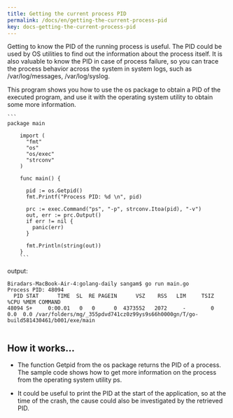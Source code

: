 ```yaml
---
title: Getting the current process PID 
permalink: /docs/en/getting-the-current-process-pid
key: docs-getting-the-current-process-pid
---
```



Getting to know the PID of the running process is useful. The PID could be used by OS utilities to find out the information about the process itself. It is also valuable to know the PID in case of process failure, so you can trace the process behavior across the system in system logs, such as /var/log/messages, /var/log/syslog.

This program shows you how to use the os package to obtain a PID of the executed program, and use it with the operating system utility to obtain some more information.

    ```
    package main

        import (
          "fmt"
          "os"
          "os/exec"
          "strconv"
        )

        func main() {

          pid := os.Getpid()
          fmt.Printf("Process PID: %d \n", pid)

          prc := exec.Command("ps", "-p", strconv.Itoa(pid), "-v")
          out, err := prc.Output()
          if err != nil {
            panic(err)
          }

          fmt.Println(string(out))
        }
        ```
        
output:

```
Biradars-MacBook-Air-4:golang-daily sangam$ go run main.go
Process PID: 48094 
  PID STAT      TIME  SL  RE PAGEIN      VSZ    RSS   LIM     TSIZ  %CPU %MEM COMMAND
48094 S+     0:00.01   0   0      0  4373552   2072     -        0   0.0  0.0 /var/folders/mg/_355pdvd741cz0z99ys9s66h0000gn/T/go-build581430461/b001/exe/main


```

## How it works…

- The function Getpid from the os package returns the PID of a process. The sample code shows how to get more information on the process from the operating system utility ps.

- It could be useful to print the PID at the start of the application, so at the time of the crash, the cause could also be investigated by the retrieved PID.
